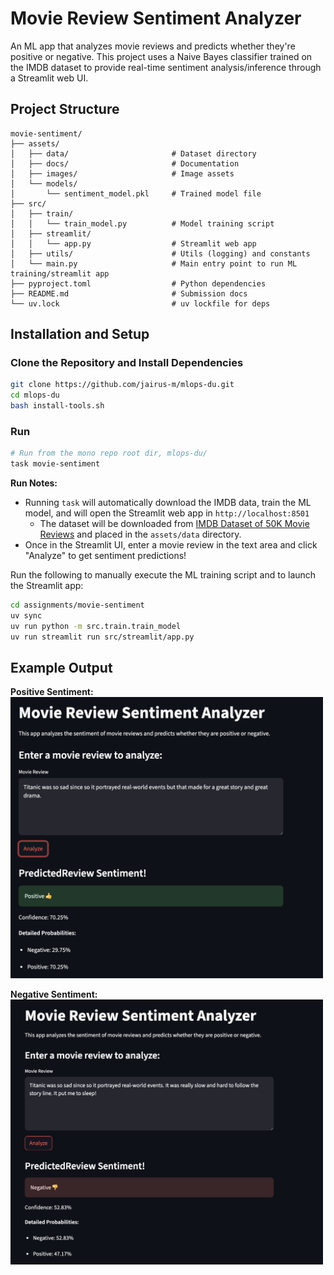 # Movie Review Sentiment Analyzer

An ML app that analyzes movie reviews and predicts whether they're positive or negative. This project uses a Naive Bayes classifier trained on the IMDB dataset to provide real-time sentiment analysis/inference through a Streamlit web UI.

## Project Structure

```
movie-sentiment/
├── assets/
│   ├── data/                       # Dataset directory
│   ├── docs/                       # Documentation
│   ├── images/                     # Image assets
│   └── models/
│       └── sentiment_model.pkl     # Trained model file
├── src/
│   ├── train/
│   │   └── train_model.py          # Model training script
│   ├── streamlit/
│   │   └── app.py                  # Streamlit web app
│   ├── utils/                      # Utils (logging) and constants
│   └── main.py                     # Main entry point to run ML training/streamlit app
├── pyproject.toml                  # Python dependencies
├── README.md                       # Submission docs 
└── uv.lock                         # uv lockfile for deps
```

## Installation and Setup 

### Clone the Repository and Install Dependencies

```bash
git clone https://github.com/jairus-m/mlops-du.git
cd mlops-du
bash install-tools.sh
```

### Run 
```bash
# Run from the mono repo root dir, mlops-du/
task movie-sentiment
```

**Run Notes:** 
- Running `task` will automatically download the IMDB data, train the ML model, and will open the Streamlit web app in `http://localhost:8501`
  - The dataset will be downloaded from [IMDB Dataset of 50K Movie Reviews](https://www.kaggle.com/datasets/lakshmi25npathi/imdb-dataset-of-50k-movie-reviews) and placed in the `assets/data` directory.
- Once in the Streamlit UI, enter a movie review in the text area and click "Analyze" to get sentiment predictions!

Run the following to manually execute the ML training script and to launch the Streamlit app:
```bash
cd assignments/movie-sentiment
uv sync
uv run python -m src.train.train_model
uv run streamlit run src/streamlit/app.py 
```

## Example Output
__Positive Sentiment:__  
<img src="assets/images/positive_sentiment.png" width="500"/>

__Negative Sentiment:__  
<img src="assets/images/negative_sentiment.png" width="500"/>
